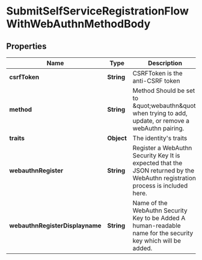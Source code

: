 

# SubmitSelfServiceRegistrationFlowWithWebAuthnMethodBody


## Properties

Name | Type | Description | Notes
------------ | ------------- | ------------- | -------------
**csrfToken** | **String** | CSRFToken is the anti-CSRF token |  [optional]
**method** | **String** | Method  Should be set to \&quot;webauthn\&quot; when trying to add, update, or remove a webAuthn pairing. | 
**traits** | **Object** | The identity&#39;s traits | 
**webauthnRegister** | **String** | Register a WebAuthn Security Key  It is expected that the JSON returned by the WebAuthn registration process is included here. |  [optional]
**webauthnRegisterDisplayname** | **String** | Name of the WebAuthn Security Key to be Added  A human-readable name for the security key which will be added. |  [optional]



